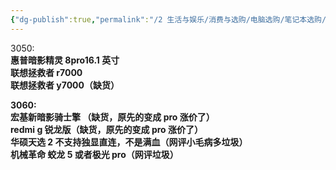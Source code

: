 ```yaml
---
{"dg-publish":true,"permalink":"/2 生活与娱乐/消费与选购/电脑选购/笔记本选购/游戏本202210/","title":"游戏本202210"}
---
```



3050:  
**惠普暗影精灵 8pro16.1 英寸**  
**联想拯救者 r7000**  
**联想拯救者 y7000（缺货）**

**3060:**  
**宏基新暗影骑士擎 （缺货，原先的变成 pro 涨价了）**  
**redmi g 锐龙版（缺货，原先的变成 pro 涨价了）**  
**华硕天选 2 不支持独显直连，不是满血（网评小毛病多垃圾）**  
**机械革命 蛟龙 5 或者极光 pro（网评垃圾）**